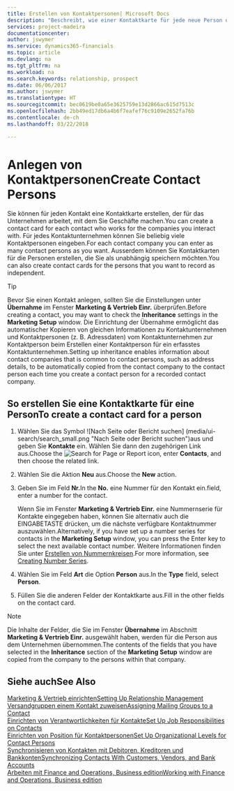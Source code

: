 ```yaml
---
title: Erstellen von Kontaktpersonen| Microsoft Docs
description: "Beschreibt, wie einer Kontaktkarte für jede neue Person oder potentielle neuen Kunden erstellt wird, mit dem Sie eine Geschäftsbeziehung haben."
services: project-madeira
documentationcenter: 
author: jswymer
ms.service: dynamics365-financials
ms.topic: article
ms.devlang: na
ms.tgt_pltfrm: na
ms.workload: na
ms.search.keywords: relationship, prospect
ms.date: 06/06/2017
ms.author: jswymer
ms.translationtype: HT
ms.sourcegitcommit: bec0619be0a65e3625759e13d2866ac615d7513c
ms.openlocfilehash: 2bb49ed17db6a4b6f7eafef76c9109e2652fa76b
ms.contentlocale: de-ch
ms.lasthandoff: 03/22/2018

---
```

# <a name="create-contact-persons"></a><span data-ttu-id="476d0-103">Anlegen von Kontaktpersonen</span><span class="sxs-lookup"><span data-stu-id="476d0-103">Create Contact Persons</span></span>
<span data-ttu-id="476d0-104">Sie können für jeden Kontakt eine Kontaktkarte erstellen, der für das Unternehmen arbeitet, mit dem Sie Geschäfte machen.</span><span class="sxs-lookup"><span data-stu-id="476d0-104">You can create a contact card for each contact who works for the companies you interact with.</span></span> <span data-ttu-id="476d0-105">Für jedes Kontaktunternehmen können Sie beliebig viele Kontaktpersonen eingeben.</span><span class="sxs-lookup"><span data-stu-id="476d0-105">For each contact company you can enter as many contact persons as you want.</span></span> <span data-ttu-id="476d0-106">Ausserdem können Sie Kontaktkarten für die Personen erstellen, die Sie als unabhängig speichern möchten.</span><span class="sxs-lookup"><span data-stu-id="476d0-106">You can also create contact cards for the persons that you want to record as independent.</span></span>

> [!TIP]  
>   <span data-ttu-id="476d0-107">Bevor Sie einen Kontakt anlegen, sollten Sie die Einstellungen unter **Übernahme** im Fenster **Marketing & Vertrieb Einr.** überprüfen.</span><span class="sxs-lookup"><span data-stu-id="476d0-107">Before creating a contact, you may want to check the **Inheritance** settings in the **Marketing Setup** window.</span></span> <span data-ttu-id="476d0-108">Die Einrichtung der Übernahme ermöglicht das automatischer Kopieren von gleichen Informationen zu Kontaktunternehmen und Kontaktpersonen (z. B. Adressdaten) vom Kontaktunternehmen zur Kontaktperson beim Erstellen einer Kontaktperson für ein erfasstes Kontaktunternehmen.</span><span class="sxs-lookup"><span data-stu-id="476d0-108">Setting up inheritance enables information about contact companies that is common to contact persons, such as address details, to be automatically copied from the contact company to the contact person each time you create a contact person for a recorded contact company.</span></span>

## <a name="to-create-a-contact-card-for-a-person"></a><span data-ttu-id="476d0-109">So erstellen Sie eine Kontaktkarte für eine Person</span><span class="sxs-lookup"><span data-stu-id="476d0-109">To create a contact card for a person</span></span>
1. <span data-ttu-id="476d0-110">Wählen Sie das Symbol ![Nach Seite oder Bericht suchen] (media/ui-search/search_small.png "Nach Seite oder Bericht suchen")aus und geben Sie **Kontakte** ein. Wählen Sie dann den zugehörigen Link aus.</span><span class="sxs-lookup"><span data-stu-id="476d0-110">Choose the ![Search for Page or Report](media/ui-search/search_small.png "Search for Page or Report icon") icon, enter **Contacts**, and then choose the related link.</span></span>
2. <span data-ttu-id="476d0-111">Wählen Sie die Aktion **Neu** aus.</span><span class="sxs-lookup"><span data-stu-id="476d0-111">Choose the **New** action.</span></span>
3. <span data-ttu-id="476d0-112">Geben Sie im Feld **Nr.**</span><span class="sxs-lookup"><span data-stu-id="476d0-112">In the **No.**</span></span> <span data-ttu-id="476d0-113">eine Nummer für den Kontakt ein.</span><span class="sxs-lookup"><span data-stu-id="476d0-113">field, enter a number for the contact.</span></span>

    <span data-ttu-id="476d0-114">Wenn Sie im Fenster **Marketing & Vertrieb Einr.** eine Nummernserie für Kontakte eingegeben haben, können Sie alternativ auch die EINGABETASTE drücken, um die nächste verfügbare Kontaktnummer auszuwählen.</span><span class="sxs-lookup"><span data-stu-id="476d0-114">Alternatively, if you have set up a number series for contacts in the **Marketing Setup** window, you can press the Enter key to select the next available contact number.</span></span> <span data-ttu-id="476d0-115">Weitere Informationen finden Sie unter [Erstellen von Nummernkreisen](ui-create-number-series.md).</span><span class="sxs-lookup"><span data-stu-id="476d0-115">For more information, see [Creating Number Series](ui-create-number-series.md).</span></span>
4. <span data-ttu-id="476d0-116">Wählen Sie im Feld **Art** die Option **Person** aus.</span><span class="sxs-lookup"><span data-stu-id="476d0-116">In the **Type** field, select **Person**.</span></span>
5. <span data-ttu-id="476d0-117">Füllen Sie die anderen Felder der Kontaktkarte aus.</span><span class="sxs-lookup"><span data-stu-id="476d0-117">Fill in the other fields on the contact card.</span></span>

> [!NOTE]  
>   <span data-ttu-id="476d0-118">Die Inhalte der Felder, die Sie im Fenster **Übernahme** im Abschnitt **Marketing & Vertrieb Einr.** ausgewählt haben, werden für die Person aus dem Unternehmen übernommen.</span><span class="sxs-lookup"><span data-stu-id="476d0-118">The contents of the fields that you have selected in the **Inheritance** section of the **Marketing Setup** window are copied from the company to the persons within that company.</span></span>

## <a name="see-also"></a><span data-ttu-id="476d0-119">Siehe auch</span><span class="sxs-lookup"><span data-stu-id="476d0-119">See Also</span></span>
[<span data-ttu-id="476d0-120">Marketing & Vertrieb einrichten</span><span class="sxs-lookup"><span data-stu-id="476d0-120">Setting Up Relationship Management</span></span>](marketing-setup-marketing.md)  
[<span data-ttu-id="476d0-121">Versandgruppen einem Kontakt zuweisen</span><span class="sxs-lookup"><span data-stu-id="476d0-121">Assigning Mailing Groups to a Contact</span></span>](marketing-mailing-groups.md#AssignMailGroupContact)  
[<span data-ttu-id="476d0-122">Einrichten von Verantwortlichkeiten für Kontakte</span><span class="sxs-lookup"><span data-stu-id="476d0-122">Set Up Job Responsibilities on Contacts</span></span>](marketing-job-responsibilities.md)  
[<span data-ttu-id="476d0-123">Einrichten von Position für Kontaktpersonen</span><span class="sxs-lookup"><span data-stu-id="476d0-123">Set Up Organizational Levels for Contact Persons</span></span>](marketing-organizational-levels.md)  
[<span data-ttu-id="476d0-124">Synchronisieren von Kontakten mit Debitoren, Kreditoren und Bankkonten</span><span class="sxs-lookup"><span data-stu-id="476d0-124">Synchronizing Contacts With Customers, Vendors, and Bank Accounts</span></span>](marketing-synchronize-contacts-customers-vendors-bank-accounts.md)  
[<span data-ttu-id="476d0-125">Arbeiten mit Finance and Operations, Business edition</span><span class="sxs-lookup"><span data-stu-id="476d0-125">Working with Finance and Operations, Business edition</span></span>](ui-work-product.md)  

